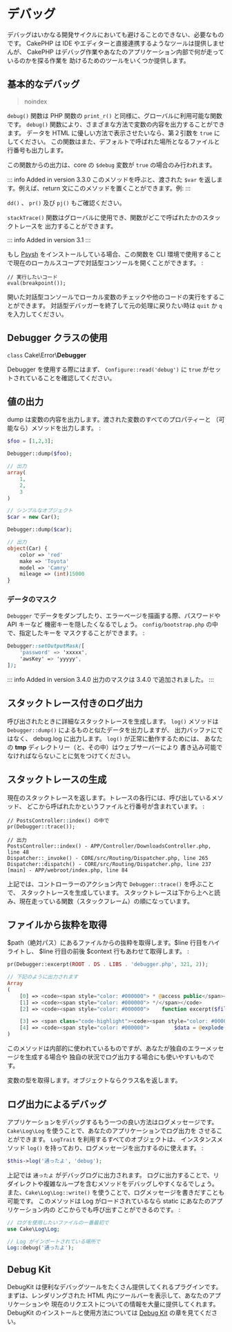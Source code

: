 # デバッグ

デバッグはいかなる開発サイクルにおいても避けることのできない、必要なものです。
CakePHP は IDE やエディターと直接連携するようなツールは提供しませんが、
CakePHP はデバッグ作業やあなたのアプリケーション内部で何が走っているのかを探る作業を
助けるためのツールをいくつか提供します。

## 基本的なデバッグ

> noindex  

`debug()` 関数は PHP 関数の `print_r()` と同様に、グローバルに利用可能な関数です。
`debug()` 関数により、さまざまな方法で変数の内容を出力することができます。
データを HTML に優しい方法で表示させたいなら、第２引数を `true` にしてください。
この関数はまた、デフォルトで呼ばれた場所となるファイルと行番号も出力します。

この関数からの出力は、core の `$debug` 変数が `true` の場合のみ行われます。

::: info Added in version 3.3.0
このメソッドを呼ぶと、渡された `$var` を返します。例えば、return 文にこのメソッドを置くことができます。例:
:::

`dd()` 、 `pr()` 及び `pj()` もご確認ください。

`stackTrace()` 関数はグローバルに使用でき、関数がどこで呼ばれたかのスタックトレースを
出力することができます。

::: info Added in version 3.1
:::

もし [Psysh](https://psysh.org/) をインストールしている場合、この関数を
CLI 環境で使用することで現在のローカルスコープで対話型コンソールを開くことができます。 :

``` text
// 実行したいコード
eval(breakpoint());
```

開いた対話型コンソールでローカル変数のチェックや他のコードの実行をすることができます。
対話型デバッガーを終了して元の処理に戻りたい時は `quit` か `q` を入力してください。

## Debugger クラスの使用

`class` Cake\\Error\\**Debugger**

Debugger を使用する際にはまず、 `Configure::read('debug')` に
`true` がセットされていることを確認してください。

## 値の出力

dump は変数の内容を出力します。渡された変数のすべてのプロパティーと
（可能なら）メソッドを出力します。 :

``` php
$foo = [1,2,3];

Debugger::dump($foo);

// 出力
array(
    1,
    2,
    3
)

// シンプルなオブジェクト
$car = new Car();

Debugger::dump($car);

// 出力
object(Car) {
    color => 'red'
    make => 'Toyota'
    model => 'Camry'
    mileage => (int)15000
}
```

### データのマスク

`Debugger` でデータをダンプしたり、エラーページを描画する際、パスワードや API キーなど
機密キーを隠したくなるでしょう。 `config/bootstrap.php` の中で、指定したキーを
マスクすることができます。 :

``` css
Debugger::setOutputMask([
    'password' => 'xxxxx',
    'awsKey' => 'yyyyy',
]);
```

::: info Added in version 3.4.0
出力のマスクは 3.4.0 で追加されました。
:::

## スタックトレース付きのログ出力

呼び出されたときに詳細なスタックトレースを生成します。
`log()` メソッドは `Debugger::dump()` によるものと似たデータを出力しますが、
出力バッファにではなく、 debug.log に出力します。 `log()` が正常に動作するためには、
あなたの **tmp** ディレクトリー（と、その中）はウェブサーバーにより
書き込み可能でなければならないことに気をつけてください。

## スタックトレースの生成

現在のスタックトレースを返します。トレースの各行には、呼び出しているメソッド、
どこから呼ばれたかというファイルと行番号が含まれています。 :

``` text
// PostsController::index() の中で
pr(Debugger::trace());

// 出力
PostsController::index() - APP/Controller/DownloadsController.php, line 48
Dispatcher::_invoke() - CORE/src/Routing/Dispatcher.php, line 265
Dispatcher::dispatch() - CORE/src/Routing/Dispatcher.php, line 237
[main] - APP/webroot/index.php, line 84
```

上記では、コントローラーのアクション内で `Debugger::trace()` を呼ぶことで、
スタックトレースを生成しています。
スタックトレースは下から上へと読み、現在走っている関数（スタックフレーム）の順になっています。

## ファイルから抜粋を取得

\$path（絶対パス）にあるファイルからの抜粋を取得します。\$line 行目をハイライトし、
\$line 行目の前後 \$context 行もあわせて取得します。 :

``` php
pr(Debugger::excerpt(ROOT . DS . LIBS . 'debugger.php', 321, 2));

// 下記のように出力されます
Array
(
    [0] => <code><span style="color: #000000"> * @access public</span></code>
    [1] => <code><span style="color: #000000"> */</span></code>
    [2] => <code><span style="color: #000000">    function excerpt($file, $line, $context = 2) {</span></code>

    [3] => <span class="code-highlight"><code><span style="color: #000000">        $data = $lines = array();</span></code></span>
    [4] => <code><span style="color: #000000">        $data = @explode("\n", file_get_contents($file));</span></code>
)
```

このメソッドは内部的に使われているものですが、あなたが独自のエラーメッセージを生成する場合や
独自の状況でログ出力する場合にも使いやすいものです。

変数の型を取得します。オブジェクトならクラス名を返します。

## ログ出力によるデバッグ

アプリケーションをデバッグするもう一つの良い方法はログメッセージです。
`Cake\Log\Log` を使うことで、あなたのアプリケーションでログ出力を
させることができます。 `LogTrait` を利用するすべてのオブジェクトは、
インスタンスメソッド `log()` を持っており、ログメッセージを出力するのに使えます。 :

``` php
$this->log('通ったよ', 'debug');
```

上記では `通ったよ` がデバッグログに出力されます。
ログに出力することで、リダイレクトや複雑なループを含むメソッドをデバッグしやすくなるでしょう。
また、`Cake\Log\Log::write()` を使うことで、ログメッセージを書きだすことも可能です。
このメソッドは Log がロードされているなら static にあなたのアプリケーション内の
どこからでも呼び出すことができるのです。 :

``` php
// ログを使用したいファイルの一番最初で
use Cake\Log\Log;

// Log がインポートされている場所で
Log::debug('通ったよ');
```

## Debug Kit

DebugKit は便利なデバッグツールをたくさん提供してくれるプラグインです。
まずは、レンダリングされた HTML 内にツールバーを表示して、あなたのアプリケーションや
現在のリクエストについての情報を大量に提供してくれます。
DebugKit のインストールと使用方法については [Debug Kit](../debug-kit) の章を見てください。
